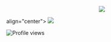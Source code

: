<p align="center">
    <a href="https://github.com/Hydroxzz">
        <img src="https://lanyard.cnrad.dev/api/823032594698338305"/>
    </a>
</p>

 align="center">
    <img src="https://komarev.com/ghpvc/?username=Hydroxzz">
  </p>
</a>

![Profile views](https://gpvc.arturio.dev/Hydroxzz)
